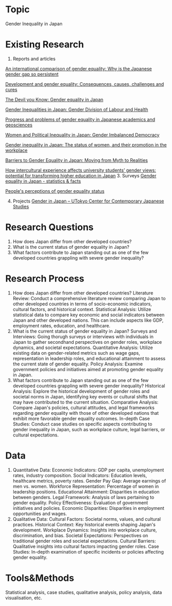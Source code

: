 # Topic
Gender Inequality in Japan
# Existing Research
1. Reports and articles
   
[An international comparison of gender equality: Why is the Japanese gender gap so persistent](https://www.jil.go.jp/english/JLR/documents/2013/JLR38_estevez-abe.pdf)   

[Development and gender equality: Consequences, causes, challenges and cures](https://core.ac.uk/download/pdf/14913005.pdf)  

[The Devil you Know: Gender equality in Japan](https://www.ipsos.com/sites/default/files/ct/newsroom/documents/2022-02/Flair-Japan-2022-Gender-Inequality.pdf)

[Gender Inequalities in Japan: Gender Division of Labour and Health](https://doi.org/10.1093/oso/9780198848134.003.0003)

[Progress and problems of gender equality in Japanese academics and geosciences](https://adgeo.copernicus.org/articles/53/195/2020/)

[Women and Political Inequality in Japan: Gender Imbalanced Democracy](https://academic.oup.com/ssjj/article-abstract/26/2/247/7056738)

[Gender inequality in Japan: The status of women, and their promotion in the workplace](https://www.researchgate.net/publication/331287537_Gender_inequality_in_Japan_The_status_of_women_and_their_promotion_in_the_workplace)

[Barriers to Gender Equality in Japan: Moving from Myth to Realities](https://link.springer.com/chapter/10.1007/978-3-030-75154-8_2)

[How intercultural experience affects university students’ gender views: potential for transforming higher education in Japan](https://link.springer.com/article/10.1007/s12564-022-09801-5)
3. Surveys
[Gender equality in Japan - statistics & facts](https://www.statista.com/topics/7768/gender-equality-in-japan/#topicOverview)

[People's perceptions of gender equality status](https://www.gender.go.jp/research/weekly_data/02.html)

4. Projects
[Gender in Japan – UTokyo Center for Contemporary Japanese Studies](https://tcjs.u-tokyo.ac.jp/gender-in-japan)
# Research Questions
1. How does Japan differ from other developed countries?
2. What is the current status of gender equality in Japan?
3. What factors contribute to Japan standing out as one of the few developed countries grappling with severe gender inequality?
# Research Process
1. How does Japan differ from other developed countries?
   Literature Review: Conduct a comprehensive literature review comparing Japan to other developed countries in terms of socio-economic indicators, cultural factors, and historical context.
   Statistical Analysis: Utilize statistical data to compare key economic and social indicators between Japan and other developed nations. This can include aspects like GDP, employment rates, education, and healthcare.
2. What is the current status of gender equality in Japan?
   Surveys and Interviews: Going thorugh surveys or interviews with individuals in Japan to gather secondhand perspectives on gender roles, workplace dynamics, and societal expectations.
   Quantitative Analysis: Utilize existing data on gender-related metrics such as wage gaps, representation in leadership roles, and educational attainment to assess the current state of gender equality.
   Policy Analysis: Examine government policies and initiatives aimed at promoting gender equality in Japan.
3. What factors contribute to Japan standing out as one of the few developed countries grappling with severe gender inequality?
   Historical Analysis: Explore the historical development of gender roles and societal norms in Japan, identifying key events or cultural shifts that may have contributed to the current situation.
   Comparative Analysis: Compare Japan's policies, cultural attitudes, and legal frameworks regarding gender equality with those of other developed nations that exhibit more favorable gender equality outcomes.
   In-depth Case Studies: Conduct case studies on specific aspects contributing to gender inequality in Japan, such as workplace culture, legal barriers, or cultural expectations.

# Data
1. Quantitative Data:
Economic Indicators: GDP per capita, unemployment rates, industry composition.
Social Indicators: Education levels, healthcare metrics, poverty rates.
Gender Pay Gap: Average earnings of men vs. women.
Workforce Representation: Percentage of women in leadership positions.
Educational Attainment: Disparities in education between genders.
Legal Framework: Analysis of laws pertaining to gender equality.
Policy Effectiveness: Evaluation of government initiatives and policies.
Economic Disparities: Disparities in employment opportunities and wages.
2. Qualitative Data:
Cultural Factors: Societal norms, values, and cultural practices.
Historical Context: Key historical events shaping Japan's development.
Workplace Dynamics: Insights into workplace culture, discrimination, and bias.
Societal Expectations: Perspectives on traditional gender roles and societal expectations.
Cultural Barriers: Qualitative insights into cultural factors impacting gender roles.
Case Studies: In-depth examination of specific incidents or policies affecting gender equality.

# Tools&Methods
Statistical analysis, case studies,  qualitative analysis, policy analysis, data visualisation, etc.
